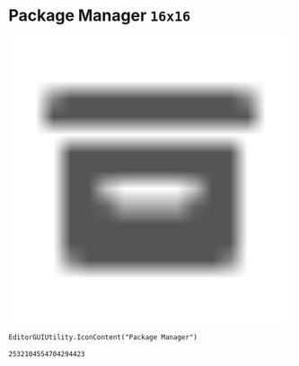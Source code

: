 # Package Manager `16x16`
<img src="/img/Package%20Manager.png" width=512 height=512>

``` CSharp
EditorGUIUtility.IconContent("Package Manager")
```
```
2532104554704294423
```
